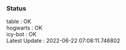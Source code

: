 ### Status


table : OK  
hogwarts : OK  
icy-bot : OK  
Latest Update : 2022-06-22 07:08:11.746802
